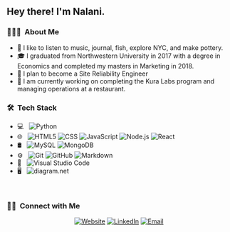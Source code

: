 <h2> Hey there! I'm Nalani.</h2>

<h3> 👨🏻‍💻 &nbsp;About Me </h3>

- 🤔 I like to listen to music, journal, fish, explore NYC, and make pottery. 
- 🎓 I graduated from Northwestern University in 2017 with a degree in Economics and completed my masters in Marketing in 2018.
- 💼 I plan to become a Site Reliability Engineer
- 🌱 I am currently working on completing the Kura Labs program and managing operations at a restaurant. 


<h3> 🛠 &nbsp;Tech Stack</h3>

- 💻 &nbsp;
![Python](https://img.shields.io/badge/-Python-333333?style=flat&logo=python)
- 🌐 &nbsp;
![HTML5](img.shields.io/badge/-HTML5-333333?style=flat&logo=HTML5)
![CSS](img.shields.io/badge/-CSS-333333?style=flat&logo=CSS3&logoColor=1572B6)
![JavaScript](img.shields.io/badge/-JavaScript-333333?style=flat&logo=javascript)
![Node.js](img.shields.io/badge/-Node.js-333333?style=flat&logo=node.js)
![React](img.shields.io/badge/-React-333333?style=flat&logo=react.)
- 🛢 &nbsp;
![MySQL](img.shields.io/badge/-MySQL-333333?style=flat&logo=mysql)
![MongoDB](img.shields.io/badge/-MongoDB-333333?style=flat&logo=mongodb)
- ⚙️ &nbsp;
![Git](img.shields.io/badge/-Git-333333?style=flat&logo=git)
![GitHub](img.shields.io/badge/-GitHub-333333?style=flat&logo=github)
![Markdown](img.shields.io/badge/-Markdown-333333?style=flat&logo=markdown)
- 🔧 &nbsp;
![Visual Studio Code](img.shields.io/badge/-Visual%20Studio%20Code-333333?style=flat&logo=visual-studio-code&logoColor=007ACC)
- 🖥 &nbsp;
![diagram.net](img.shields.io/badge/-Diagram.net-333333?style=flat&logo=diagrams.net)

<br/>

<h3> 🤝🏻 &nbsp;Connect with Me </h3>

<p align="center">
<a href="www.kuralabs.org"><img alt="Website" src="img.shields.io/badge/Website-www.kuralabs.org-o..."></a>
<a href="www.linkedin.com/in/nalanidaniels"><img alt="LinkedIn" src="img.shields.io/badge/LinkedIn-Nalani%20Daniels--orange?style=flat-square&logo=linkedin"></a>
<a href="nalanidaniels23@gmail.com"><img alt="Email" src="img.shields.io/badge/Email-nalanidaniels23@gmail.com-orange?style=flat-square&logo=gmail"></a>
</p>

<!---
naldanielsLABS/naldanielsLABS is a ✨ special ✨ repository because its `README.md` (this file) appears on your GitHub profile.
You can click the Preview link to take a look at your changes.
--->
